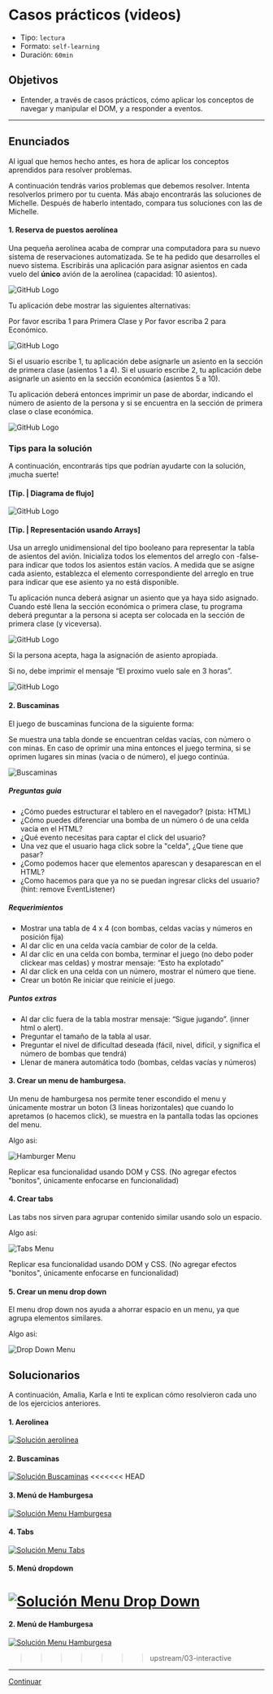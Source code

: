 # Casos prácticos (videos)
- Tipo: `lectura`
- Formato: `self-learning`
- Duración: `60min`

## Objetivos

- Entender, a través de casos prácticos, cómo aplicar los conceptos de navegar
y manipular el DOM, y a responder a eventos.

***

## Enunciados

Al igual que hemos hecho antes, es hora de aplicar los conceptos aprendidos
para resolver problemas.

A continuación tendrás varios problemas que debemos resolver. Intenta
resolverlos primero por tu cuenta. Más abajo encontrarás las soluciones
de Michelle. Después de haberlo intentado, compara tus soluciones
con las de Michelle.   

#### 1. Reserva de puestos aerolínea

Una pequeña aerolínea acaba de comprar una computadora para su nuevo sistema de reservaciones automatizada. Se te ha pedido que desarrolles el nuevo sistema. Escribirás una aplicación para asignar asientos en cada vuelo del __único__ avión de la aerolínea (capacidad: 10 asientos).

![GitHub Logo](https://image.ibb.co/eMz26v/avion_2.jpg)

Tu aplicación debe mostrar las siguientes alternativas:

Por favor escriba 1 para Primera Clase y Por favor escriba 2 para Económico.

![GitHub Logo](https://image.ibb.co/mh9PKF/avion_3.jpg)

Si el usuario escribe 1, tu aplicación debe asignarle un asiento en la sección de primera clase (asientos 1 a 4). Si el usuario escribe 2, tu aplicación debe asignarle un asiento en la sección económica (asientos 5 a 10).

Tu aplicación deberá entonces imprimir un pase de abordar, indicando el número de asiento de la persona y si se encuentra en la sección de primera clase o clase económica.

![GitHub Logo](https://image.ibb.co/d8gtDa/avion_4.jpg)


### Tips para la solución

A continuación, encontrarás tips que podrían ayudarte con la solución, ¡mucha suerte!

#### [Tip. | Diagrama de flujo]

![GitHub Logo](https://image.ibb.co/bQ86Ya/untitled_8.jpg)


#### [Tip. | Representación usando Arrays]

Usa un arreglo unidimensional del tipo booleano para representar la tabla de asientos del avión. Inicializa todos los elementos del arreglo con -false- para indicar que todos los asientos están vacíos. A medida que se asigne cada asiento, establezca el elemento correspondiente del arreglo en true para indicar que ese asiento ya no está disponible.

Tu aplicación nunca deberá asignar un asiento que ya haya sido asignado. Cuando esté llena la sección económica o primera clase, tu programa deberá preguntar a la persona si acepta ser colocada en la sección de primera clase (y viceversa).

![GitHub Logo](https://image.ibb.co/nH4rzF/avion_6.jpg)

Si la persona acepta, haga la asignación de asiento apropiada.

Si no, debe imprimir el mensaje “El proximo vuelo sale en 3 horas”.

![GitHub Logo](https://image.ibb.co/d2Hpmv/avion_7.jpg)


#### 2. Buscaminas
El juego de buscaminas funciona de la siguiente forma:

Se muestra una tabla donde se encuentran celdas vacías, con número o con minas. En caso de oprimir una mina entonces el juego termina, si se oprimen lugares sin minas (vacia o de número), el juego continúa.

![Buscaminas](https://lh4.googleusercontent.com/c4jnMEV2CirXxh8CRzP1y6_VSqfPOLNQnTGyv2uKyPzEMfa42ztBClyMCigW7K3dJqNWacIJDjaj-kfVDFWtQbHySxNhSSRBPVnf2Q2SbHK3MUkWD0WMpsVyXeUAfrI11ya9heW5lng)

##### Preguntas guia
- ¿Cómo puedes estructurar el tablero en el navegador? (pista: HTML)
- ¿Cómo puedes diferenciar una bomba de un número ó de una celda vacia en el HTML?
- ¿Qué evento necesitas para captar el click del usuario?
- Una vez que el usuario haga click sobre la "celda", ¿Que tiene que pasar?
- ¿Como podemos hacer que elementos aparescan y desaparescan en el HTML?
- ¿Como hacemos para que ya no se puedan ingresar clicks del usuario? (hint: remove EventListener)

##### Requerimientos
- Mostrar una tabla de 4 x 4 (con bombas, celdas vacías y números en posición fija)
- Al dar clic en una celda vacía cambiar de color de la celda.
- Al dar clic en una celda con bomba, terminar el juego (no debo poder clickear mas celdas) y mostrar mensaje: “Esto ha explotado”
- Al dar click en una celda con un número, mostrar el número que tiene.
- Crear un botón Re iniciar que reinicie el juego.

##### Puntos extras
- Al dar clic fuera de la tabla mostrar mensaje: “Sigue jugando”. (inner html o alert).
- Preguntar el tamaño de la tabla al usar.
- Preguntar el nivel de dificultad deseada (fácil, nivel, difícil, y significa el número de bombas que tendrá)
- Llenar de manera automática todo (bombas, celdas vacías y números)

#### 3. Crear un menu de hamburgesa.

Un menu de hamburgesa nos permite tener escondido el menu y únicamente mostrar un boton (3 lineas horizontales) que cuando lo apretamos (o hacemos click), se muestra en la pantalla todas las opciones del menu.

Algo asi:

![Hamburger Menu](http://i.imgur.com/JKJ8V9v.gif)

Replicar esa funcionalidad usando DOM y CSS. (No agregar efectos "bonitos", únicamente enfocarse en funcionalidad)

#### 4. Crear tabs

Las tabs nos sirven para agrupar contenido similar usando solo un espacio.

Algo asi:

![Tabs Menu](https://diypm8fk7dlz0.cloudfront.net/support/wp-content/uploads/2014/06/simulate-tabs.gif)

Replicar esa funcionalidad usando DOM y CSS. (No agregar efectos "bonitos", únicamente enfocarse en funcionalidad)

#### 5. Crear un menu drop down

El menu drop down nos ayuda a ahorrar espacio en un menu, ya que agrupa elementos similares.

Algo asi:

![Drop Down Menu](https://cdn.codemyui.com/wp-content/uploads/2016/06/jQuery-Dropdown-Navigation-Menu.gif)


## Solucionarios

A continuación, Amalia, Karla e Inti te explican cómo resolvieron cada uno de los
ejercicios anteriores.  

#### 1. Aerolinea

[![Solución aerolínea](https://img.youtube.com/vi/ov2pYXulNvc/0.jpg)](https://www.youtube.com/watch?v=ov2pYXulNvc)

#### 2. Buscaminas

[![Solución Buscaminas](https://img.youtube.com/vi/ZtnY3ojz91k/0.jpg)](https://www.youtube.com/watch?v=ZtnY3ojz91k)
<<<<<<< HEAD

#### 3. Menú de Hamburgesa

[![Solución Menu Hamburgesa](https://img.youtube.com/vi/ej2MVZpPaoM/0.jpg)](https://www.youtube.com/watch?v=ej2MVZpPaoM)

#### 4. Tabs

[![Solución Menu Tabs](https://img.youtube.com/vi/nEKbaKIat1g/0.jpg)](https://www.youtube.com/watch?v=nEKbaKIat1g)


#### 5. Menú dropdown

[![Solución Menu Drop Down](https://img.youtube.com/vi/yV7L6r6D464/0.jpg)](https://www.youtube.com/watch?v=yV7L6r6D464)
=======

#### 2. Menú de Hamburgesa

[![Solución Menu Hamburgesa](https://img.youtube.com/vi/ej2MVZpPaoM/0.jpg)](https://www.youtube.com/watch?v=ej2MVZpPaoM)
>>>>>>> upstream/03-interactive


***

[Continuar]()
